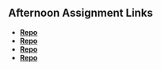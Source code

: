 ## Afternoon Assignment Links

* **[Repo](https://github.com/jwalk99star/scoreboard.git)**
* **[Repo](https://github.com/jwalk99star/immortal-swarm.git)**
* **[Repo](https://github.com/jwalk99star/ice-cream-parlor.git)**
* **[Repo](https://github.com/HiNubby/bcw-2023summer-bossmonster)**
